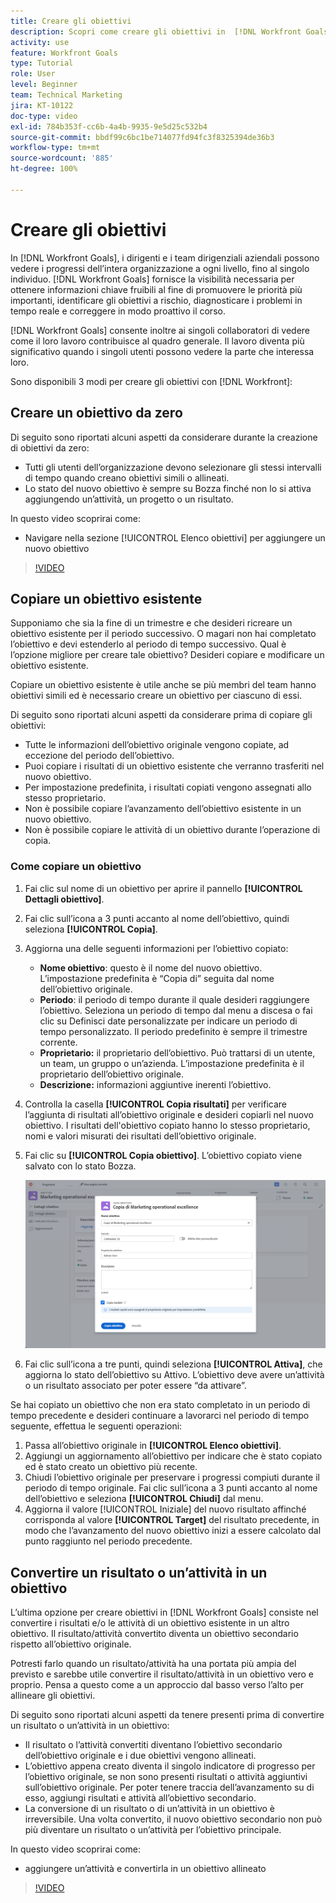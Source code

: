 ```yaml
---
title: Creare gli obiettivi
description: Scopri come creare gli obiettivi in  [!DNL Workfront Goals]  utilizzando tre opzioni diverse.
activity: use
feature: Workfront Goals
type: Tutorial
role: User
level: Beginner
team: Technical Marketing
jira: KT-10122
doc-type: video
exl-id: 784b353f-cc6b-4a4b-9935-9e5d25c532b4
source-git-commit: bbdf99c6bc1be714077fd94fc3f8325394de36b3
workflow-type: tm+mt
source-wordcount: '885'
ht-degree: 100%

---
```


# Creare gli obiettivi

In [!DNL Workfront Goals], i dirigenti e i team dirigenziali aziendali possono vedere i progressi dell’intera organizzazione a ogni livello, fino al singolo individuo. [!DNL Workfront Goals] fornisce la visibilità necessaria per ottenere informazioni chiave fruibili al fine di promuovere le priorità più importanti, identificare gli obiettivi a rischio, diagnosticare i problemi in tempo reale e correggere in modo proattivo il corso.

[!DNL Workfront Goals] consente inoltre ai singoli collaboratori di vedere come il loro lavoro contribuisce al quadro generale. Il lavoro diventa più significativo quando i singoli utenti possono vedere la parte che interessa loro.

Sono disponibili 3 modi per creare gli obiettivi con [!DNL Workfront]:

## Creare un obiettivo da zero

Di seguito sono riportati alcuni aspetti da considerare durante la creazione di obiettivi da zero:

* Tutti gli utenti dell’organizzazione devono selezionare gli stessi intervalli di tempo quando creano obiettivi simili o allineati.
* Lo stato del nuovo obiettivo è sempre su Bozza finché non lo si attiva aggiungendo un’attività, un progetto o un risultato.

In questo video scoprirai come:

* Navigare nella sezione [!UICONTROL Elenco obiettivi] per aggiungere un nuovo obiettivo

>[!VIDEO](https://video.tv.adobe.com/v/335191/?quality=12&learn=on&enablevpops=1)

## Copiare un obiettivo esistente

Supponiamo che sia la fine di un trimestre e che desideri ricreare un obiettivo esistente per il periodo successivo. O magari non hai completato l’obiettivo e devi estenderlo al periodo di tempo successivo. Qual è l’opzione migliore per creare tale obiettivo? Desideri copiare e modificare un obiettivo esistente.

Copiare un obiettivo esistente è utile anche se più membri del team hanno obiettivi simili ed è necessario creare un obiettivo per ciascuno di essi.

Di seguito sono riportati alcuni aspetti da considerare prima di copiare gli obiettivi:

* Tutte le informazioni dell’obiettivo originale vengono copiate, ad eccezione del periodo dell’obiettivo.
* Puoi copiare i risultati di un obiettivo esistente che verranno trasferiti nel nuovo obiettivo.
* Per impostazione predefinita, i risultati copiati vengono assegnati allo stesso proprietario.
* Non è possibile copiare l’avanzamento dell’obiettivo esistente in un nuovo obiettivo.
* Non è possibile copiare le attività di un obiettivo durante l’operazione di copia.

### Come copiare un obiettivo

1. Fai clic sul nome di un obiettivo per aprire il pannello **[!UICONTROL Dettagli obiettivo]**.
1. Fai clic sull’icona a 3 punti accanto al nome dell’obiettivo, quindi seleziona **[!UICONTROL Copia]**.
1. Aggiorna una delle seguenti informazioni per l’obiettivo copiato:
   * **Nome obiettivo**: questo è il nome del nuovo obiettivo. L’impostazione predefinita è “Copia di” seguita dal nome dell’obiettivo originale.
   * **Periodo**: il periodo di tempo durante il quale desideri raggiungere l’obiettivo. Seleziona un periodo di tempo dal menu a discesa o fai clic su Definisci date personalizzate per indicare un periodo di tempo personalizzato. Il periodo predefinito è sempre il trimestre corrente.
   * **Proprietario:** il proprietario dell’obiettivo. Può trattarsi di un utente, un team, un gruppo o un’azienda. L’impostazione predefinita è il proprietario dell’obiettivo originale.
   * **Descrizione:** informazioni aggiuntive inerenti l’obiettivo.

1. Controlla la casella **[!UICONTROL Copia risultati]** per verificare l’aggiunta di risultati all’obiettivo originale e desideri copiarli nel nuovo obiettivo. I risultati dell&#39;obiettivo copiato hanno lo stesso proprietario, nomi e valori misurati dei risultati dell’obiettivo originale.

1. Fai clic su **[!UICONTROL Copia obiettivo]**. L’obiettivo copiato viene salvato con lo stato Bozza.

   ![Immagine del pannello [!UICONTROL Dettagli obiettivo] in [!DNL Workfront Goals] con l’opzione [!UICONTROL Copia]](assets/03-workfront-goals-copy-a-goal.png)

1. Fai clic sull’icona a tre punti, quindi seleziona **[!UICONTROL Attiva]**, che aggiorna lo stato dell’obiettivo su Attivo. L’obiettivo deve avere un’attività o un risultato associato per poter essere “da attivare”.

Se hai copiato un obiettivo che non era stato completato in un periodo di tempo precedente e desideri continuare a lavorarci nel periodo di tempo seguente, effettua le seguenti operazioni:

1. Passa all’obiettivo originale in **[!UICONTROL Elenco obiettivi]**.
1. Aggiungi un aggiornamento all’obiettivo per indicare che è stato copiato ed è stato creato un obiettivo più recente.
1. Chiudi l’obiettivo originale per preservare i progressi compiuti durante il periodo di tempo originale. Fai clic sull’icona a 3 punti accanto al nome dell’obiettivo e seleziona **[!UICONTROL Chiudi]** dal menu.
1. Aggiorna il valore [!UICONTROL Iniziale] del nuovo risultato affinché corrisponda al valore **[!UICONTROL Target]** del risultato precedente, in modo che l’avanzamento del nuovo obiettivo inizi a essere calcolato dal punto raggiunto nel periodo precedente.

## Convertire un risultato o un’attività in un obiettivo

L’ultima opzione per creare obiettivi in [!DNL Workfront Goals] consiste nel convertire i risultati e/o le attività di un obiettivo esistente in un altro obiettivo. Il risultato/attività convertito diventa un obiettivo secondario rispetto all’obiettivo originale.

Potresti farlo quando un risultato/attività ha una portata più ampia del previsto e sarebbe utile convertire il risultato/attività in un obiettivo vero e proprio. Pensa a questo come a un approccio dal basso verso l’alto per allineare gli obiettivi.

Di seguito sono riportati alcuni aspetti da tenere presenti prima di convertire un risultato o un’attività in un obiettivo:

* Il risultato o l’attività convertiti diventano l’obiettivo secondario dell’obiettivo originale e i due obiettivi vengono allineati.
* L’obiettivo appena creato diventa il singolo indicatore di progresso per l’obiettivo originale, se non sono presenti risultati o attività aggiuntivi sull’obiettivo originale. Per poter tenere traccia dell’avanzamento su di esso, aggiungi risultati e attività all’obiettivo secondario.
* La conversione di un risultato o di un’attività in un obiettivo è irreversibile. Una volta convertito, il nuovo obiettivo secondario non può più diventare un risultato o un’attività per l’obiettivo principale.

In questo video scoprirai come:

* aggiungere un’attività e convertirla in un obiettivo allineato

>[!VIDEO](https://video.tv.adobe.com/v/335192/?quality=12&learn=on&enablevpops=1)


